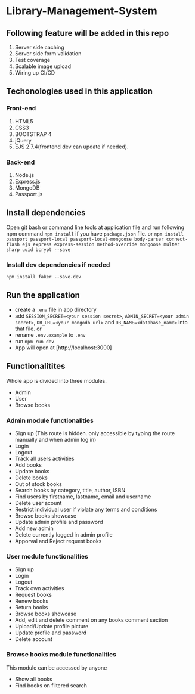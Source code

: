 # Library-Management-System

## Following feature will be added in this repo

1. Server side caching
2. Server side form validation
3. Test coverage
4. Scalable image upload
5. Wiring up CI/CD

## Techonologies used in this application

### Front-end

1. HTML5
2. CSS3
3. BOOTSTRAP 4
4. jQuery
5. EJS 2.7.4(frontend dev can update if needed).

### Back-end

1. Node.js
2. Express.js
3. MongoDB
4. Passport.js

## Install dependencies

Open git bash or command line tools at application file and run following npm command `npm install` if you have `package.json` file.
or
`npm install passport passport-local passport-local-mongoose body-parser connect-flash ejs express express-session method-override mongoose multer sharp uuid bcrypt --save`

### Install dev dependencies if needed

`npm install faker --save-dev`

## Run the application

- create a `.env` file in app directory
- add `SESSION_SECRET=<your session secret>`, `ADMIN_SECRET=<your admin secret>`, `DB_URL=<your mongodb url>` and `DB_NAME=<database_name>` into that file. or
- rename `.env.example` to `.env`
- run `npm run dev`
- App will open at [http://localhost:3000]

## Functionalitites

Whole app is divided into three modules.

- Admin
- User
- Browse books

### Admin module functionalities

- Sign up (This route is hidden. only accessible by typing the route manually and when admin log in)
- Login
- Logout
- Track all users activities
- Add books
- Update books
- Delete books
- Out of stock books
- Search books by category, title, author, ISBN
- Find users by firstname, lastname, email and username
- Delete user acount
- Restrict individual user if violate any terms and conditions
- Browse books showcase
- Update admin profile and password
- Add new admin
- Delete currently logged in admin profile
- Apporval and Reject request books

### User module functionalities

- Sign up
- Login
- Logout
- Track own activities
- Request books
- Renew books
- Return books
- Browse books showcase
- Add, edit and delete comment on any books comment section
- Upload/Update profile picture
- Update profile and password
- Delete account

### Browse books module functionalities

This module can be accessed by anyone

- Show all books
- Find books on filtered search
